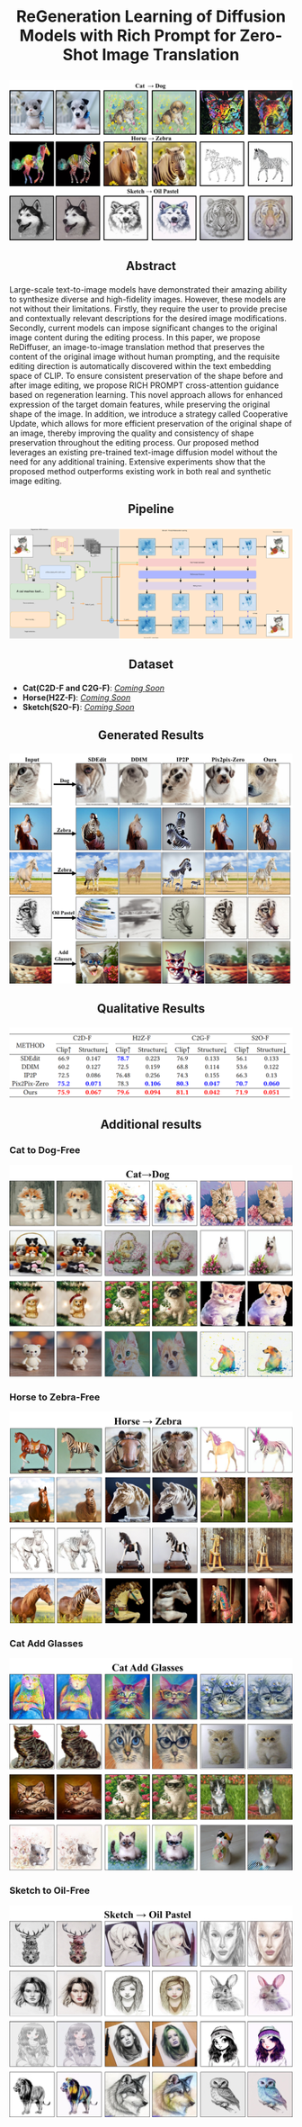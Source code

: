 # <p align="center">ReGeneration Learning of Diffusion Models with Rich Prompt for Zero-Shot Image Translation</p>
![show_res](.//fig//show_res.jpg)
## <p align="center">Abstract</p>
   
<p>Large-scale text-to-image models have demonstrated their amazing ability to synthesize diverse and high-fidelity images. However, these models are not without their limitations. Firstly, they require the user to provide precise and contextually relevant descriptions for the desired image modifications. Secondly, current models can impose significant changes to the original image content during the editing process. In this paper, we propose ReDiffuser, an image-to-image translation method that preserves the content of the original image without human prompting, and the requisite editing direction is automatically discovered within the  text embedding space of CLIP. To ensure consistent preservation of the shape before and after image editing, we propose  RICH PROMPT cross-attention guidance based on regeneration learning. This novel approach allows for enhanced expression of the target domain features, while preserving the original shape of the image. In addition, we introduce a strategy called Cooperative Update, which allows for more efficient preservation of the original shape of an image, thereby improving the quality and consistency of shape preservation throughout the editing process. Our proposed method leverages an existing pre-trained text-image diffusion model without the need for any additional training. Extensive experiments show that the proposed method outperforms existing work in both real and synthetic image editing.</p>

## <p align="center">Pipeline</p>
![framework](.//fig//framework.svg)

## <p align="center">Dataset</p>
- **Cat(C2D-F and C2G-F)**: [*Coming Soon*]()
- **Horse(H2Z-F)**: [*Coming Soon*]()
- **Sketch(S2O-F)**: [*Coming Soon*]()

## <p align="center">Generated  Results</p>
![exp_res](.//fig//exp_res.jpg)
## <p align="center">Qualitative Results</p>
![exp_table](.//fig//exp_table.PNG)

## <p align="center">Additional results</p>
### Cat to Dog-Free
![add_cat](.//fig//add_cat.jpg)
### Horse to Zebra-Free
![add_horse](.//fig//add_horse.jpg)
### Cat Add Glasses
![add_cat_wg](.//fig//cat_wg.jpg)
### Sketch to Oil-Free
![add_sketch](.//fig//add_sketch.jpg)
